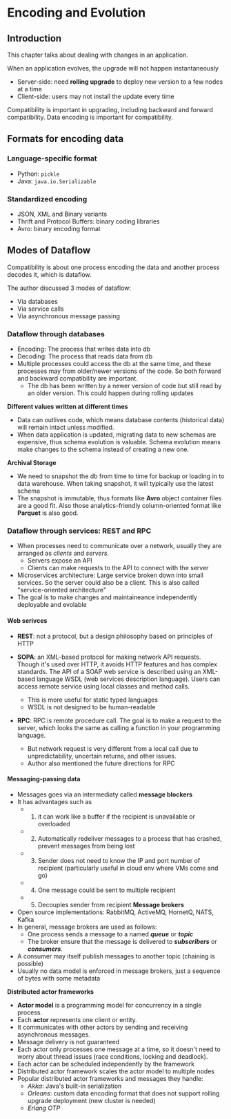 # Encoding and Evolution

## Introduction

This chapter talks about dealing with changes in an application.

When an application evolves, the upgrade will not happen instantaneously

- Server-side: need **rolling upgrade** to deploy new version to a few nodes at a time
- Client-side: users may not install the update every time

Compatibility is important in upgrading, including backward and forward compatibility. Data encoding is important for compatibility.

## Formats for encoding data

### Language-specific format

- Python: `pickle`
- Java: `java.io.Serializable`

### Standardized encoding

- JSON, XML and Binary variants
- Thrift and Protocol Buffers: binary coding libraries
- Avro: binary encoding format

## Modes of Dataflow

Compatibility is about one process encoding the data and another process decodes it, which is dataflow.

The author discussed 3 modes of dataflow:

- Via databases
- Via service calls
- Via asynchronous message passing

### Dataflow through databases
- Encoding: The process that writes data into db 
- Decoding: The process that reads data from db
- Multiple processes could access the db at the same time, and these processes may from older/newer versions of the code. So both forward and  backward compatibility are important.
    - The db has been written by a newer version of code but still read by an older version. This could happen during rolling updates

**Different values written at different times**
- Data can outlives code, which means database contents (historical data) will remain intact unless modified.
- When data application is updated, migrating data to new schemas are expensive, thus schema evolution is valuable. Schema evolution means make changes to the schema instead of creating a new one.

**Archival Storage**
- We need to snapshot the db from time to time for backup or loading in to data warehouse. When taking snapshot, it will typically use the latest schema
- The snapshot is immutable, thus formats like **Avro** object container files are a good fit. Also those analytics-friendly column-oriented format like **Parquet** is also good.

### Dataflow through services: REST and RPC
- When processes need to communicate over a network, usually they are arranged as _clients_ and _servers_.
    - Servers expose an API
    - Clients can make requests to the API to connect with the server
- Microservices architecture: Large service broken down into small services. So the server could also be a client. This is also called "service-oriented architecture"
- The goal is to make changes and maintaineance independently deployable and evolable
#### Web serivces
- **REST**: not a protocol, but a design philosophy based on principles of HTTP
- **SOPA**: an XML-based protocol for making network API requests. Though it's used over HTTP, it avoids HTTP features and has complex standards. The API of a SOAP web service is described using an XML-based language WSDL (web services description language). Users can access remote service using local classes and method calls.
    - This is more useful for static typed languages
    - WSDL is not designed to be human-readable

- **RPC**: RPC is remote procedure call. The goal is to make a request to the server, which looks the same as calling a function in your programming language.
    - But network request is very different from a local call due to unpredictability, uncertain returns, and other issues.
    - Author also mentioned the future directions for RPC
#### Messaging-passing data
- Messages goes via an intermediaty called **message blockers**
- It has advantages such as 
    - 1) it can work like a buffer if the recipient is unavailable or overloaded
    - 2) Automatically redeliver messages to a process that has crashed, prevent messages from being lost
    - 3) Sender does not need to know the IP and port number of recipient (particularly useful in cloud env where VMs come and go)
    - 4) One message could be sent to multiple recipient
    - 5) Decouples sender from recipient
**Message brokers**
- Open source implementations: RabbitMQ, ActiveMQ, HornetQ, NATS, Kafka
- In general, message brokers are used as follows:
    - One process sends a message to a named **_queue_** or **_topic_**
    - The broker ensure that the message is delivered to **_subscribers_** or **_consumers_**.
- A consumer may itself publish messages to another topic (chaining is possible)
- Usually no data model is enforced in message brokers, just a sequence of bytes with some metadata

**Distributed actor frameworks**
- **Actor model** is a programming model for concurrency in a single process. 
- Each **actor** represents one client or entity.
- It communicates with other actors by sending and receiving asynchronous messages.
- Message delivery is not guaranteed
- Each actor only processes one message at a time, so it doesn't need to worry about thread issues (race conditions, locking and deadlock).
- Each actor can be scheduled independently by the framework
- Distributed actor framework scales the actor model to multiple nodes
- Popular distributed actor frameworks and messages they handle:
    - _Akka_: Java's built-in serialization
    - _Orleans_: custom data encoding format that does not support rolling upgrade deployment (new cluster is needed)
    - _Erlang OTP_
